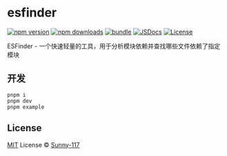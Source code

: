 # esfinder

[![npm version][npm-version-src]][npm-version-href]
[![npm downloads][npm-downloads-src]][npm-downloads-href]
[![bundle][bundle-src]][bundle-href]
[![JSDocs][jsdocs-src]][jsdocs-href]
[![License][license-src]][license-href]

ESFinder - 一个快速轻量的工具，用于分析模块依赖并查找哪些文件依赖了指定模块

## 开发

```shell
pnpm i
pnpm dev
pnpm example
```

## License

[MIT](./LICENSE) License © [Sunny-117](https://github.com/Sunny-117)

<!-- Badges -->

[npm-version-src]: https://img.shields.io/npm/v/esfinder?style=flat&colorA=080f12&colorB=1fa669
[npm-version-href]: https://npmjs.com/package/esfinder
[npm-downloads-src]: https://img.shields.io/npm/dm/esfinder?style=flat&colorA=080f12&colorB=1fa669
[npm-downloads-href]: https://npmjs.com/package/esfinder
[bundle-src]: https://img.shields.io/bundlephobia/minzip/esfinder?style=flat&colorA=080f12&colorB=1fa669&label=minzip
[bundle-href]: https://bundlephobia.com/result?p=esfinder
[license-src]: https://img.shields.io/github/license/Sunny-117/esfinder.svg?style=flat&colorA=080f12&colorB=1fa669
[license-href]: https://github.com/Sunny-117/esfinder/blob/main/LICENSE
[jsdocs-src]: https://img.shields.io/badge/jsdocs-reference-080f12?style=flat&colorA=080f12&colorB=1fa669
[jsdocs-href]: https://www.jsdocs.io/package/esfinder
